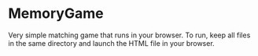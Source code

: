 # MemoryGame


Very simple matching game that runs in your browser. To run, keep all files in the same directory and launch the HTML file in your browser.
